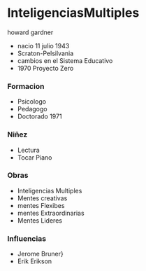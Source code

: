 

# InteligenciasMultiples
howard gardner
* nacio 11 julio 1943 
* Scraton-Pelsilvania
* cambios en el Sistema Educativo
* 1970 Proyecto Zero
### Formacion
* Psicologo
* Pedagogo
* Doctorado 1971
### Niñez
* Lectura
* Tocar Piano
### Obras
* Inteligencias Multiples
* Mentes creativas
* mentes Flexibes
* mentes Extraordinarias
* Mentes Lideres
### Influencias
* Jerome Bruner}
* Erik Erikson

<!--stackedit_data:
eyJoaXN0b3J5IjpbMzEzMjM2MjcyLDE5MDM5NjU5NjUsNzMwOT
k4MTE2XX0=
-->